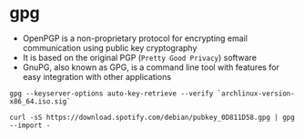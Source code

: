 # gpg

- OpenPGP is a non-proprietary protocol for encrypting email communication using public key cryptography
- It is based on the original PGP (`Pretty Good Privacy`) software
- GnuPG, also known as GPG, is a command line tool with features for easy integration with other applications

```shell
gpg --keyserver-options auto-key-retrieve --verify `archlinux-version-x86_64.iso.sig`

curl -sS https://download.spotify.com/debian/pubkey_0D811D58.gpg | gpg --import -
```
